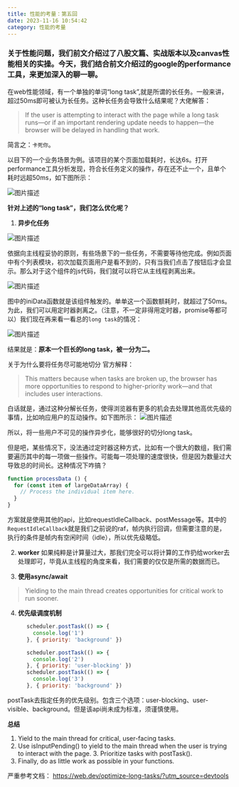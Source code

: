 ```yaml
---
title: 性能的考量：第五回
date: 2023-11-16 10:54:42
category: 性能的考量
---
```


### 关于性能问题，我们前文介绍过了**八股文篇、实战版本以及canvas性能相关的实操**。今天，我们结合前文介绍过的google的performance工具，来更加深入的聊一聊。

在web性能领域，有一个单独的单词“long task”,就是所谓的长任务。一般来讲，超过50ms即可被认为长任务。这种长任务会导致什么结果呢？大佬解答：
> If the user is attempting to interact with the page while a long task runs—or if an important rendering update needs to happen—the browser will be delayed in handling that work.

简言之：`卡死你`。

以目下的一个业务场景为例。该项目的某个页面加载耗时，长达6s。打开performance工具分析发现，符合长任务定义的操作，存在还不止一个，且单个耗时远超50ms，如下图所示：

<img src="/img/性能优化5_1.jpg" alt="图片描述">

**针对上述的“long task”，我们怎么优化呢？**

1. **异步化任务**
<img src="/img/性能优化5_2.jpg" alt="图片描述">

依据向主线程妥协的原则，有些场景下的一些任务，不需要等待他完成。例如页面中有个列表模块，初次加载页面用户是看不到的，只有当我们点击了按钮后才会显示。那么对于这个组件的js代码，我们就可以将它从主线程剥离出来。

<img src="/img/性能优化5_3.jpg" alt="图片描述">

图中的iniData函数就是该组件触发的。单单这一个函数额耗时，就超过了50ms。为此，我们可以用定时器剥离之。（注意，不一定非得用定时器，promise等都可以）我们现在再来看一看总的`long task`的情况：

<img src="/img/性能优化5_4.jpg" alt="图片描述">

结果就是：**原本一个巨长的long task，被一分为二。**

关于为什么要将任务尽可能地切分 官方解释：
> This matters because when tasks are broken up, the browser has more opportunities to respond to higher-priority work—and that includes user interactions.

白话就是，通过这种分解长任务，使得浏览器有更多的机会去处理其他高优先级的事情，比如响应用户的互动操作。如下图所示：
<img src="/img/性能优化5_5.jpg" alt="图片描述">

所以，将一些用户不可见的操作异步化，能够很好的切分long task。

但是吧，某些情况下，没法通过定时器这种方式，比如有一个很大的数组，我们需要遍历其中的每一项做一些操作。可能每一项处理的速度很快，但是因为数量过大导致总的时间长。这种情况下咋搞？
```javascript
function processData () {
  for (const item of largeDataArray) {
    // Process the individual item here.
  }
}
```
方案就是使用其他的api，比如requestIdleCallback、postMessage等。其中的`RequestIdleCallback`就是我们之前说的raf，帧内执行回调，但需要注意的是，执行的条件是帧内有空闲时间（idle），所以优先级略低。

2. **worker**
如果纯粹是计算量过大，那我们完全可以将计算的工作扔给worker去处理即可，毕竟从主线程的角度来看，我们需要的仅仅是所需的数据而已。

3. **使用async/await**
> Yielding to the main thread creates opportunities for critical work to run sooner.

4. **优先级调度机制**

```javascript
      scheduler.postTask(() => {
        console.log('1')
      }, { priority: 'background' })

      scheduler.postTask(() => {
        console.log('2')
      }, { priority: 'user-blocking' })
      scheduler.postTask(() => {
        console.log('3')
      }, { priority: 'background' })
```
postTask去指定任务的优先级别。包含三个选项：user-blocking、user-visible、background。但是该api尚未成为标准，须谨慎使用。

**总结**
1. Yield to the main thread for critical, user-facing tasks.
2. Use isInputPending() to yield to the main thread when the user is trying to interact with the page. 3. Prioritize tasks with postTask().
4. Finally, do as little work as possible in your functions.
 
严重参考文档： https://web.dev/optimize-long-tasks/?utm_source=devtools


